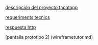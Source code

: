 

[descripción del proyecto tapatapp](desc.md)


[requeriments tecnics](requerimentstecnics.md)


[respuesta http](serveeyp.md)



[pantalla prototipo 2] (wireframetutor.md)
